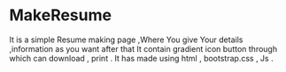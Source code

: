 # MakeResume
It is a simple Resume making page ,Where You give Your details ,information as you want after that It contain gradient icon button through which can  download , print . It has  made using html , bootstrap.css , Js .
